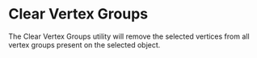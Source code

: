 # Clear Vertex Groups

The Clear Vertex Groups utility will remove the selected vertices from all vertex groups present on the selected object.